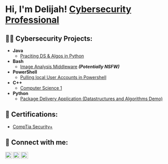 <h1>Hi, I'm Delijah! <a href="https://www.linkedin.com/in/delijahjoseph">Cybersecurity Professional</a>

<h2>👨‍💻 Cybersecurity Projects:</h2>

- <b>Java</b>
  - [Praciting DS & Algos in Python](https://github.com/joshmadakor1/Algorithms-Practice)
- <b>Bash</b>
  - [Image Analysis Middleware](https://github.com/joshmadakor1/4chan-Image-Analysis-Middleware-C964) <b><i>(Potentially NSFW)</b></i>
- <b>PowerShell</b>
  - [Pulling local User Accounts in Powershell](https://github.com/DelijahJ/Powershell)
- <b>C++</b>
  - [Computer Science 1](https://github.com/DelijahJ/Tables)
- <b>Python</b>
  - [Package Delivery Application (Datastructures and Algorithms Demo)](https://github.com/joshmadakor1/Package-Delivery-Pathfinding-Algorithm)
<h2>📃 Certifications:</h2>

  - [CompTia Security+](https://www.credly.com/badges/857fadeb-b93a-4f0a-9327-b4c477a28059/public_url)

<h2> 🤳 Connect with me:</h2>

[<img align="left" alt="JoshMadakor | Twitter" width="22px" src="https://cdn.jsdelivr.net/npm/simple-icons@v3/icons/twitter.svg" />][twitter]
[<img align="left" alt="JoshMadakor | LinkedIn" width="22px" src="https://cdn.jsdelivr.net/npm/simple-icons@v3/icons/linkedin.svg" />][linkedin]
[<img align="left" alt="JoshMadakor | Instagram" width="22px" src="https://cdn.jsdelivr.net/npm/simple-icons@v3/icons/instagram.svg" />][instagram]

[twitter]: https://https://twitter.com/DelijahJoseph
[instagram]: https://https://www.instagram.com/delijah1/
[linkedin]: https://www.linkedin.com/in/delijahjoseph

